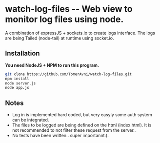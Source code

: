 watch-log-files -- Web view to monitor log files using node.
==============================
A combination of expressJS + sockets.io to create logs interface.
The logs are being Tailed (node-tail) at runtime using socket.io.

## Installation
**You need NodeJS + NPM to run this program.**

```sh
git clone https://github.com/TomerAvni/watch-log-files.git
npm install
node server.js
node app.js

```

## Notes
* Log in is implemented hard coded, but very easyly some auth system can be integrated.
* The files to be logged are being defined on the html (index.html). It is not recommended to not filter these request from the server.. 
* No tests have been written.. super importannt:).